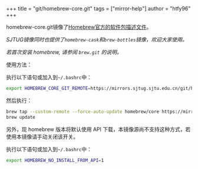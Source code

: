 +++
title = "git/homebrew-core.git"
tags = ["mirror-help"]
author = "htfy96"
+++

homebrew-core.git镜像了[Homebrew官方的软件包描述文件](https://github.com/Homebrew/homebrew-core.git)。

*SJTUG镜像同时也提供了`homebrew-cask`和`brew-bottles`镜像，欢迎大家使用。*

*若首次安装 homebrew, 请参阅 `brew.git` 的说明。*

使用方法：

执行以下语句或加入到`~/.bashrc`中：

```sh
export HOMEBREW_CORE_GIT_REMOTE=https://mirrors.sjtug.sjtu.edu.cn/git/homebrew-core.git
```

然后执行：

```sh
brew tap --custom-remote --force-auto-update homebrew/core https://mirrors.sjtug.sjtu.edu.cn/git/homebrew-core.git
brew update
```

另外，现 homebrew 版本将默认使用 API 下载，本镜像源尚不支持这种方式，若使用本镜像请手动关闭该开关。

执行以下语句或加入到`~/.bashrc`中：

```sh
export HOMEBREW_NO_INSTALL_FROM_API=1
```
